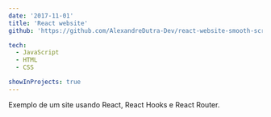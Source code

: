```yaml
---
date: '2017-11-01'
title: 'React website'
github: 'https://github.com/AlexandreDutra-Dev/react-website-smooth-scroll-yt-master'

tech:
  - JavaScript
  - HTML
  - CSS

showInProjects: true
---
```


Exemplo de um site usando React, React Hooks e React Router.
